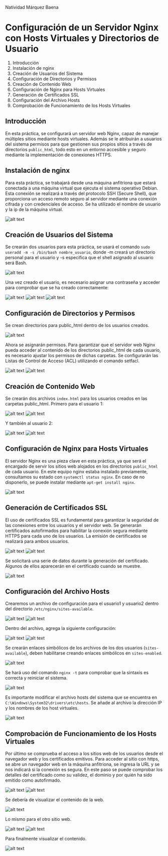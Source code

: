 Natividad Márquez Baena

# Configuración de un Servidor Nginx con Hosts Virtuales y Directorios de Usuario

1. Introducción
2. Instalación de nginx
3. Creación de Usuarios del Sistema
4. Configuración de Directorios y Permisos
5. Creación de Contenido Web
6. Configuración de Nginx para Hosts Virtuales
7. Generación de Certificados SSL
8. Configuración del Archivo Hosts
9. Comprobación de Funcionamiento de los Hosts Virtuales

## Introducción
En esta práctica, se configurará un servidor web Nginx, capaz de manejar múltiples sitios mediante hosts virtuales. Además se le atribuirán a usuarios del sistema permisos para que gestionen sus propios sitios a través de directorios ``public_html``, todo esto en un entorno accesible y seguro mediante la implementación de conexiones HTTPS.

## Instalación de nginx

Para esta práctica, se trabajará desde una máquina anfitriona que estará conectada a una máquina virtual que ejecuta el sistema operativo Debian. Esta conexión se realizará a través del protocolo SSH (Secure Shell), que proporciona un acceso remoto seguro al servidor mediante una conexión cifrada y con credenciales de acceso. Se ha utilizado el nombre de usuario y la ip de la máquina virtual.

![alt text](image.png)

## Creación de Usuarios del Sistema

Se crearán dos usuarios para esta práctica, se usará el comando ``sudo useradd -m -s /bin/bash nombre_usuario``, donde -m creará un directorio personal para el usuario y -s especifica que el shell asignado al usuario será Bash.

![alt text](image-1.png)

Una vez creado el usuario, es necesario asignar una contraseña y acceder para comprobar que se ha creado correctamente:

![alt text](image-2.png)
![alt text](image-3.png)
![alt text](image-4.png)

## Configuración de Directorios y Permisos

Se crean directorios para public_html dentro de los usuarios creados.

![alt text](image-5.png)

Ahora se asignarán permisos. Para garantizar que el servidor web Nginx pueda acceder al contenido de los directorios public_html de cada usuario, es necesario ajustar los permisos de dichas carpetas. Se configurarán las Listas de Control de Acceso (ACL) utilizando el comando setfacl.

![alt text](image-6.png)
![alt text](image-7.png)

## Creación de Contenido Web

Se crearán dos archivos ``index.html`` para los usuarios creados en las carpetas public_html. Primero para el usuario 1:

![alt text](image-10.png)
![alt text](image-11.png)

Y también al usuario 2:

![alt text](image-8.png)
![alt text](image-9.png)

## Configuración de Nginx para Hosts Virtuales

El servidor Nginx es una pieza clave en esta práctica, ya que será el encargado de servir los sitios web alojados en los directorios ``public_html`` de cada usuario. En este equipo nginx estaba instalado previamente, consultamos su estado con ``systemctl status nginx``.
En caso de no disponerlo, se puede instalar mediante ``apt-get install nginx``.

![alt text](image-12.png)

## Generación de Certificados SSL

El uso de certificados SSL es fundamental para garantizar la seguridad de las conexiones entre los usuarios y el servidor web. Se generarán certificados autofirmados para habilitar la conexión segura mediante HTTPS para cada uno de los usuarios. La emisión de certificados se realizará para ambos usuarios.

![alt text](image-13.png)
![alt text](image-14.png)

Se solicitará una serie de datos durante la generación del certificado. Algunos de ellos aparecerán en el certificado cuando se muestre. 

![alt text](image-15.png)

## Configuración del Archivo Hosts

Crearemos un archivo de configuración para el usuario1 y usuario2 dentro del directorio ``/etc/nginx/sites-available``.

![alt text](image-16.png)
![alt text](image-18.png)

Dentro del archivo, agrega la siguiente configuración:

![alt text](image-17.png)
![alt text](image-19.png)

Se crearán enlaces simbólicos de los archivos de los dos usuarios  (``sites-available``), deben habilitarse creando enlaces simbólicos en ``sites-enabled``.

![alt text](image-20.png)

Se hará uso del comando ``nginx -t`` para comprobar que la sintaxis es correcta y reiniciar el sistema.

![alt text](image-22.png)

Es importante modificar el archivo hosts del sistema que se encuentra en ``C:\Windows\System32\drivers\etc\hosts``. Se añade al archivo la dirección IP y los nombres de los host virtuales.

![alt text](image-23.png)

## Comprobación de Funcionamiento de los Hosts Virtuales

Por último se comprueba el acceso a los sitios web de los usuarios desde el navegador web y los certificados emitivos.
Para acceder al sitio con https, se abre un navegador web en la máquina anfitriona, se ingresa la URL y se nos indicará si la conexión es segura. En este paso se puede comprobar los detalles del certificado como su validez, el dominio y por quién ha sido emitido como autofirmado. 

![alt text](image-24.png)
![alt text](image-25.png)

Se debería de visualizar el contenido de la web.

![alt text](image-27.png)

Lo mismo para el otro sitio web.

![alt text](image-28.png)
![alt text](image-29.png)

Para finalmente visualizar el contenido. 

![alt text](image-30.png)

